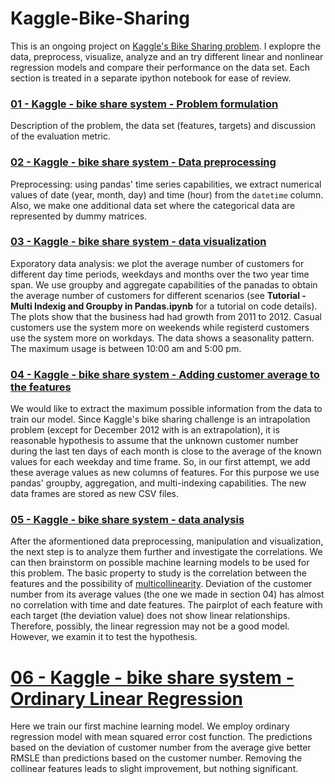 # Kaggle-Bike-Sharing
This is an ongoing project on [Kaggle's Bike Sharing problem](https://www.kaggle.com/c/bike-sharing-demand). I explopre the data, preprocess, visualize, analyze and an try different linear and nonlinear regression models and compare their performance on the data set. Each section is treated in a separate ipython notebook for ease of review.

### [01 - Kaggle - bike share system -  Problem formulation](https://github.com/AmirNi2016/Kaggle-Bike-Sharing/blob/master/01%20-%20Kaggle%20-%20bike%20share%20system%20-%20problem%20formulation.ipynb)
Description of the problem, the data set (features, targets) and discussion of the evaluation metric.

### [02 - Kaggle - bike share system - Data preprocessing](https://github.com/AmirNi2016/Kaggle-Bike-Sharing/blob/master/02%20-%20Kaggle%20-%20bike%20share%20system%20-%20data%20preprocessing.ipynb)
Preprocessing: using pandas' time series capabilities, we extract numerical values of date (year, month, day) and time (hour) from the `datetime` column. Also, we make one additional data set where the categorical data are represented by dummy matrices.

### [03 - Kaggle - bike share system - data visualization](https://github.com/AmirNi2016/Kaggle-Bike-Sharing/blob/master/03%20-%20Kaggle%20-%20bike%20share%20system%20-%20data%20visualization.ipynb)
Exporatory data analysis: we plot the average number of customers for different day time periods, weekdays and months over the two year time span. We use groupby and aggregate capabilities of the panadas to obtain the average number of customers for different scenarios (see **Tutorial - Multi Indexig and Groupby in Pandas.ipynb** for a tutorial on code details).
The plots show that the business had had growth from 2011 to 2012. Casual customers use the system more on weekends while registerd customers use the system more on workdays. The data shows a seasonality pattern. The maximum usage is between 10:00 am and 5:00 pm. 

### [04 - Kaggle - bike share system - Adding customer average to the features](https://github.com/AmirNi2016/Kaggle-Bike-Sharing/blob/master/04%20-%20Kaggle%20-%20bike%20share%20system%20-%20Adding%20customer%20average%20to%20the%20features.ipynb)
We would like to extract the maximum possible information from the data to train our model. Since Kaggle's bike sharing challenge is an intrapolation problem (except for December 2012 with is an extrapolation), it is reasonable hypothesis to assume that the unknown customer number during the last ten days of each month is close to the average of the known values for each weekday and time frame. So, in our first attempt, we add these average values as new columns of features. For this purpose we use pandas' groupby, aggregation, and multi-indexing capabilities. The new data frames are stored as new CSV files.

### [05 - Kaggle - bike share system - data analysis](https://github.com/AmirNi2016/Kaggle-Bike-Sharing/blob/master/05%20-%20Kaggle%20-%20bike%20share%20system%20-%20data%20analysis.ipynb)
After the aformentioned data preprocessing, manipulation and visualization, the next step is to analyze them further and investigate the correlations. We can then brainstorm on possible machine learning models to be used for this problem. The basic property to study is the correlation between the features and the possibility of [multicollinearity](https://en.wikipedia.org/wiki/Multicollinearity). Deviation of the customer number from its average values (the one we made in section 04) has almost no correlation with time and date features. The pairplot of each feature with each target (the deviation value) does not show linear relationships. Therefore, possibly, the linear regression may not be a good model. However, we examin it to test the hypothesis.  

# [06 - Kaggle - bike share system - Ordinary Linear Regression](https://github.com/AmirNi2016/Kaggle-Bike-Sharing/blob/master/06%20-%20Kaggle%20-%20bike%20share%20system%20-%20Ordinary%20Linear%20Regression.ipynb)
Here we train our first machine learning model. We employ ordinary regression model with mean squared error cost function. The predictions based on the deviation of customer number from the average give better RMSLE than predictions based on the customer number. Removing the collinear features leads to slight improvement, but nothing significant.








